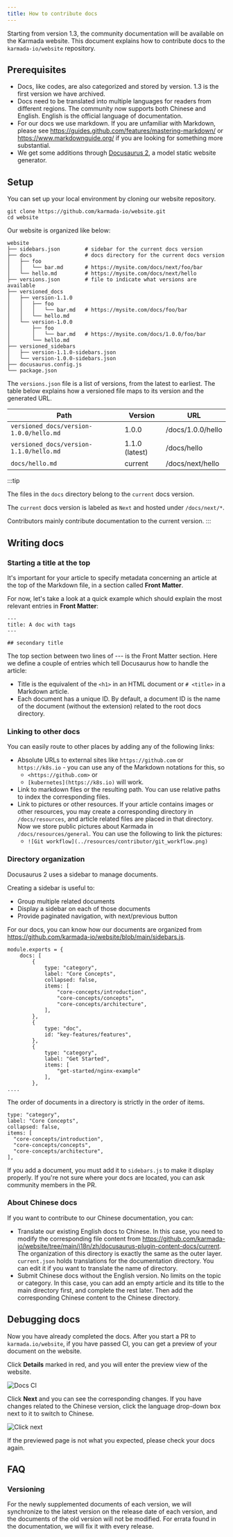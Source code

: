 ```yaml
---
title: How to contribute docs
---
```


Starting from version 1.3, the community documentation will be available on the Karmada website.
This document explains how to contribute docs to
the `karmada-io/website` repository.

## Prerequisites

- Docs, like codes, are also categorized and stored by version.
  1.3 is the first version we have archived.
- Docs need to be translated into multiple languages for readers from different regions.
  The community now supports both Chinese and English.
  English is the official language of documentation.
- For our docs we use markdown. If you are unfamiliar with Markdown, please see https://guides.github.com/features/mastering-markdown/ or https://www.markdownguide.org/ if you are looking for something more substantial.
- We get some additions through [Docusaurus 2](https://docusaurus.io/), a model static website generator.

## Setup

You can set up your local environment by cloning our website repository.

```shell
git clone https://github.com/karmada-io/website.git
cd website
```

Our website is organized like below:

```
website
├── sidebars.json        # sidebar for the current docs version
├── docs                 # docs directory for the current docs version
│   ├── foo
│   │   └── bar.md       # https://mysite.com/docs/next/foo/bar
│   └── hello.md         # https://mysite.com/docs/next/hello
├── versions.json        # file to indicate what versions are available
├── versioned_docs
│   ├── version-1.1.0
│   │   ├── foo
│   │   │   └── bar.md   # https://mysite.com/docs/foo/bar
│   │   └── hello.md
│   └── version-1.0.0
│       ├── foo
│       │   └── bar.md   # https://mysite.com/docs/1.0.0/foo/bar
│       └── hello.md
├── versioned_sidebars
│   ├── version-1.1.0-sidebars.json
│   └── version-1.0.0-sidebars.json
├── docusaurus.config.js
└── package.json
```

The `versions.json` file is a list of versions, from the latest to earliest.
The table below explains how a versioned file maps to its version and the generated URL.

| Path                                    | Version        | URL               |
| --------------------------------------- | -------------- | ----------------- |
| `versioned_docs/version-1.0.0/hello.md` | 1.0.0          | /docs/1.0.0/hello |
| `versioned_docs/version-1.1.0/hello.md` | 1.1.0 (latest) | /docs/hello       |
| `docs/hello.md`                         | current        | /docs/next/hello  |

:::tip

The files in the `docs` directory belong to the `current` docs version.

The `current` docs version is labeled as `Next` and hosted under `/docs/next/*`.

Contributors mainly contribute documentation to the current version.
:::

## Writing docs

### Starting a title at the top

It's important for your article to specify metadata concerning an article at the top of the Markdown file, in a section called **Front Matter**.

For now, let's take a look at a quick example which should explain the most relevant entries in **Front Matter**:

```
---
title: A doc with tags
---

## secondary title
```

The top section between two lines of --- is the Front Matter section. Here we define a couple of entries which tell Docusaurus how to handle the article:
* Title is the equivalent of the `<h1>` in an HTML document or `# <title>` in a Markdown article.
* Each document has a unique ID. By default, a document ID is the name of the document (without the extension) related to the root docs directory.

### Linking to other docs

You can easily route to other places by adding any of the following links:
* Absolute URLs to external sites like `https://github.com` or `https://k8s.io` - you can use any of the Markdown notations for this, so
  * `<https://github.com>` or
  * `[kubernetes](https://k8s.io)` will work.
* Link to markdown files or the resulting path.
  You can use relative paths to index the corresponding files.
* Link to pictures or other resources.
  If your article contains images or other resources, you may create a corresponding directory in `/docs/resources`, and article related files are placed in that directory.
  Now we store public pictures about Karmada in `/docs/resources/general`. You can use the following to link the pictures:
  * `![Git workflow](../resources/contributor/git_workflow.png)`

### Directory organization

Docusaurus 2 uses a sidebar to manage documents.

Creating a sidebar is useful to:
* Group multiple related documents
* Display a sidebar on each of those documents
* Provide paginated navigation, with next/previous button

For our docs, you can know how our documents are organized from <https://github.com/karmada-io/website/blob/main/sidebars.js>.

```
module.exports = {
    docs: [
        {
            type: "category",
            label: "Core Concepts",
            collapsed: false,
            items: [
                "core-concepts/introduction",
                "core-concepts/concepts",
                "core-concepts/architecture",
            ],
        },
        {
            type: "doc",
            id: "key-features/features",
        },
        {
            type: "category",
            label: "Get Started",
            items: [
                "get-started/nginx-example"
            ],
        },
....
```

The order of documents in a directory is strictly in the order of items.
```
type: "category",
label: "Core Concepts",
collapsed: false,
items: [
  "core-concepts/introduction",
  "core-concepts/concepts",
  "core-concepts/architecture",
],
```

If you add a document, you must add it to `sidebars.js` to make it display properly. If you're not sure where your docs are located, you can ask community members in the PR.

### About Chinese docs

If you want to contribute to our Chinese documentation, you can:
* Translate our existing English docs to Chinese. In this case, you need to modify the corresponding file content from <https://github.com/karmada-io/website/tree/main/i18n/zh/docusaurus-plugin-content-docs/current>.
  The organization of this directory is exactly the same as the outer layer. `current.json` holds translations for the documentation directory. You can edit it if you want to translate the name of directory.
* Submit Chinese docs without the English version. No limits on the topic or category. In this case, you can add an empty article and its title to the main directory first, and complete the rest later.
  Then add the corresponding Chinese content to the Chinese directory.

## Debugging docs

Now you have already completed the docs. After you start a PR to `karmada.io/website`, if you have passed CI, you can get a preview of your document on the website.

Click **Details** marked in red, and you will enter the preview view of the website.

![Docs CI](../resources/contributor/debug-docs.png)

Click **Next** and you can see the corresponding changes. If you have changes related to the Chinese version, click the language drop-down box next to it to switch to Chinese.

![Click next](../resources/contributor/click-next.png)

If the previewed page is not what you expected, please check your docs again.

## FAQ

### Versioning

For the newly supplemented documents of each version, we will synchronize to the latest version on the release date of each version, and the documents of the old version will not be modified.
For errata found in the documentation, we will fix it with every release.